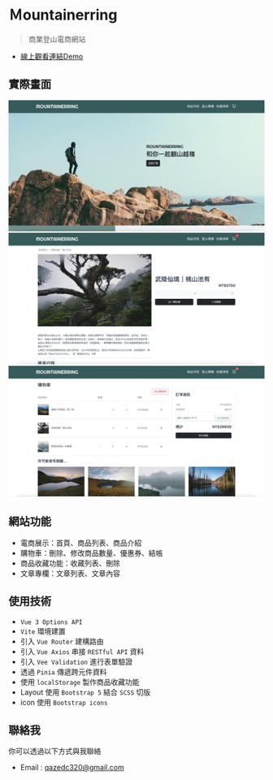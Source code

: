 # Ｍountainerring

> 商業登山電商網站
*  [線上觀看連結Demo](https://lokf9527.github.io/Mountainerring2/)

## 實際畫面

![GITHUB](https://github.com/lokf9527/Mountainerring2/blob/main/src/assets/pic/Mountainerring-01.png "圖片名稱")
![GITHUB](https://github.com/lokf9527/Mountainerring2/blob/main/src/assets/pic/Mountainerring-02.png "圖片名稱")
![GITHUB](https://github.com/lokf9527/Mountainerring2/blob/main/src/assets/pic/Mountainerring-03.png "圖片名稱")

## 網站功能

* 電商展示：首頁、商品列表、商品介紹
* 購物車：刪除、修改商品數量、優惠券、結帳
* 商品收藏功能：收藏列表、刪除
* 文章專欄：文章列表、文章內容

## 使用技術

* `Vue 3 Options API`
* `Vite` 環境建置
* 引入 `Vue Router` 建構路由
* 引入 `Vue Axios` 串接 `RESTful API` 資料
* 引入 `Vee Validation` 進行表單驗證
* 透過 `Pinia` 傳遞跨元件資料
* 使用 `localStorage` 製作商品收藏功能
* Layout 使用 `Bootstrap 5` 結合 `SCSS` 切版
* icon 使用 `Bootstrap icons`

## 聯絡我

你可以透過以下方式與我聯絡
* Email : qazedc320@gmail.com
